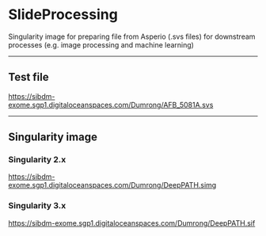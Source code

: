 # SlideProcessing
Singularity image for preparing file from Asperio (.svs files) for downstream processes (e.g. image processing and machine learning)

---
## Test file
https://sibdm-exome.sgp1.digitaloceanspaces.com/Dumrong/AFB_5081A.svs

---
## Singularity image
### Singularity 2.x
https://sibdm-exome.sgp1.digitaloceanspaces.com/Dumrong/DeepPATH.simg
### Singularity 3.x
https://sibdm-exome.sgp1.digitaloceanspaces.com/Dumrong/DeepPATH.sif
